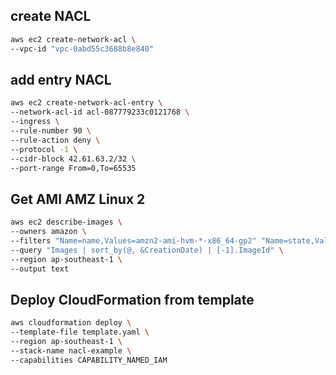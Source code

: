 ## create NACL

```sh
aws ec2 create-network-acl \
--vpc-id "vpc-0abd55c3688b8e840"
```

## add entry NACL

```sh
aws ec2 create-network-acl-entry \
--network-acl-id acl-087779233c0121768 \
--ingress \
--rule-number 90 \
--rule-action deny \
--protocol -1 \
--cidr-block 42.61.63.2/32 \
--port-range From=0,To=65535
```

## Get AMI AMZ Linux 2
```sh
aws ec2 describe-images \
--owners amazon \
--filters "Name=name,Values=amzn2-ami-hvm-*-x86_64-gp2" "Name=state,Values=available" \
--query "Images | sort_by(@, &CreationDate) | [-1].ImageId" \
--region ap-southeast-1 \
--output text
```

## Deploy CloudFormation from template
```sh
aws cloudformation deploy \
--template-file template.yaml \
--region ap-southeast-1 \
--stack-name nacl-example \
--capabilities CAPABILITY_NAMED_IAM
```
